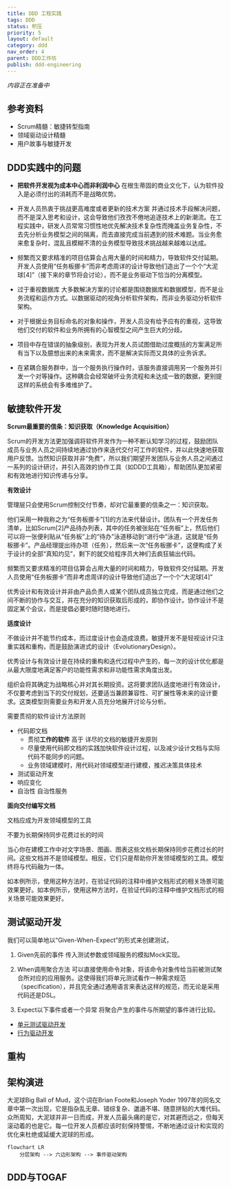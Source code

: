 ```yaml
---
title: DDD 工程实践
tags: DDD
status: 积压
priority: 5
layout: default
category: ddd
nav_order: 4
parent: DDD工作坊
publish: ddd-engineering
---
```



*内容正在准备中*

## 参考资料

- Scrum精髓：敏捷转型指南
- 领域驱动设计精髓
- 用户故事与敏捷开发

## DDD实践中的问题

- **把软件开发视为成本中心而非利润中心**
	在根生蒂固的商业文化下，认为软件投入是必须付出的消耗而不是战略优势。

- 开发人员热衷于挑战更高难度或者更新的技术方案
	并通过技术手段解决问题，而不是深入思考和设计，这会导致他们孜孜不倦地追逐技术上的新潮流。在工程实践中，研发人员常常习惯性地优先解决技术复杂性而掩盖业务复杂性，不去先分析业务模型之间的隔离，而去直接完成当前遇到的技术难题。当业务愈来愈复杂时，混乱且模糊不清的业务模型导致技术挑战越来越难以达成。

- 频繁而又要求精准的项目估算会占用大量的时间和精力，导致软件交付延期。开发人员使用“任务板挪卡”而非考虑周详的设计导致他们造出了一个个“大泥球[4]”（接下来的章节将会讨论），而不是业务驱动下恰当的分离模型。

- 过于重视数据库
	大多数解决方案的讨论都是围绕数据库和数据模型，而不是业务流程和运作方式。以数据驱动的视角分析软件架构，而非业务驱动分析软件架构。

- 对于根据业务目标命名的对象和操作，开发人员没有给予应有的重视，这导致他们交付的软件和业务所拥有的心智模型之间产生巨大的分歧。

- 项目中存在错误的抽象级别，表现为开发人员试图借助过度概括的方案满足所有当下以及臆想出来的未来需求，而不是解决实际而又具体的业务诉求。

- 在紧耦合服务群中，当一个服务执行操作时，该服务直接调用另一个服务并引发一个对等操作。这种耦合会经常破坏业务流程和未达成一致的数据，更别提这样的系统会有多难维护了。

## 敏捷软件开发

**Scrum最重要的信条：知识获取（Knowledge Acquisition）**

Scrum的开发方法更加强调将软件开发作为一种不断认知学习的过程，鼓励团队成员与业务人员之间持续地通过协作来迭代交付可工作的软件，并以此快速地获取用户反馈。当然知识获取并非“免费”，所以我们期望开发团队与业务人员之间通过一系列的设计研讨，并引入高效的协作工具（如DDD工具箱），帮助团队更加紧密和有效地进行知识传递与分享。

**有效设计**

管理层只会使用Scrum控制交付节奏，却对它最重要的信条之一：知识获取。

他们采用一种我称之为“任务板挪卡”[1]的方法来代替设计。团队有一个开发任务清单，比如Scrum[2]产品待办列表，其中的任务被张贴在“任务板”上，然后他们可以将一张便利贴从“任务板”上的“待办”泳道移动到“进行中”泳道，这就是“任务板挪卡”。产品经理提出待办项（任务），然后来一次“任务板挪卡”，这便构成了关于设计的全部“真知灼见”，剩下的就交给程序员大神们去疯狂输出代码。

频繁而又要求精准的项目估算会占用大量的时间和精力，导致软件交付延期。开发人员使用“任务板挪卡”而非考虑周详的设计导致他们造出了一个个“大泥球[4]”

优秀设计和有效设计并非由产品负责人或某个团队成员独立完成，而是通过他们之间不断的协作与交互，并在充分的知识获取后形成的，即协作设计。协作设计不是固定某个会议，而是提倡必要时随时随地进行。


**适度设计**

不做设计并不能节约成本，而过度设计也会造成浪费。敏捷开发不是轻视设计只注重实践和重构，而是鼓励演进式的设计（EvolutionaryDesign）。

优秀设计与有效设计是在持续的重构和迭代过程中产生的，每一次的设计优化都是从最大限度地满足客户的功能性需求和非功能性需求角度出发。

组织会将其确定为战略核心并对其长期投资。这将要求团队适度地进行有效设计，不仅要考虑到当下的交付规划，还要适当兼顾兼容性、可扩展性等未来的设计要求。这类模型则需要业务和开发人员充分地展开讨论与分析。

需要贯彻的软件设计方法原则
- 代码即文档
   - 贯彻**工作的软件** 高于 详尽的文档的敏捷开发原则
   - 尽量使用代码即文档的实践加快软件设计过程，以及减少设计文档与实际代码不能同步的问题。
   -  业务领域建模时，用代码对领域模型进行建模，推迟决策具体技术
- 测试驱动开发
- 响应变化
- 自治性
	自治性服务


**面向交付编写文档**

文档应成为开发领域模型的工具

不要为长期保持同步花费过长的时间

当心你在建模工作中对文字场景、图画、图表这些文档长期保持同步花费过长的时间。这些文档并不是领域模型。相反，它们只是帮助你开发领域模型的工具。模型终将与代码融为一体。

如本例所示，使用这种方法时，在验证代码的注释中维护文档形式的相关场景可能效果更好。如本例所示，使用这种方法时，在验证代码的注释中维护文档形式的相关场景可能效果更好。

## 测试驱动开发

我们可以简单地以“Given-When-Expect”的形式来创建测试，
1. Given先前的事件
	传入测试参数或领域服务的模拟Mock实现。

2. When调用聚合方法
	可以直接使用命令对象，将该命令对象传给当前被测试聚合所对应的应用服务。这使得我们将单元测试看作一种需求规范（specification），并且完全通过通用语言来表达这样的规范，而无论是采用代码还是DSL。

1. Expect以下事件或者一个异常
	将聚合产生的事件与所期望的事件进行比较。


- [单元测试驱动开发](%E5%8D%95%E5%85%83%E6%B5%8B%E8%AF%95%E9%A9%B1%E5%8A%A8%E5%BC%80%E5%8F%91)
- [行为驱动开发](%E8%A1%8C%E4%B8%BA%E9%A9%B1%E5%8A%A8%E5%BC%80%E5%8F%91)

  
## 重构




## 架构演进

大泥球Big Ball of Mud，这个词在Brian Foote和Joseph Yoder 1997年的同名文章中第一次出现，它是指杂乱无章、错综复杂、邋遢不堪、随意拼贴的大堆代码。众所周知，大泥球并非一日而成，开发人员最头痛的是它，对其避而远之，但每天滚动着的也是它。每一位开发人员都应该时刻保持警惕，不断地通过设计和实现的优化来杜绝或延缓大泥球的形成。

```mermaid
flowchart LR
	分层架构 --> 六边形架构 --> 事件驱动架构
```

## DDD与TOGAF